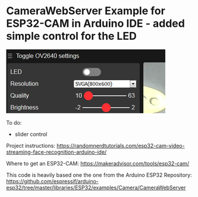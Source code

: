 # CameraWebServer Example for ESP32-CAM in Arduino IDE -  added simple control for the LED

![screenshot](Screenshot_2020-01-04%20ESP32%20OV2460.png)

To do:
 -  slider control

Project instructions: https://randomnerdtutorials.com/esp32-cam-video-streaming-face-recognition-arduino-ide/

Where to get an ESP32-CAM: https://makeradvisor.com/tools/esp32-cam/

This code is heavily based one the one from the Arduino ESP32 Repository: https://github.com/espressif/arduino-esp32/tree/master/libraries/ESP32/examples/Camera/CameraWebServer
